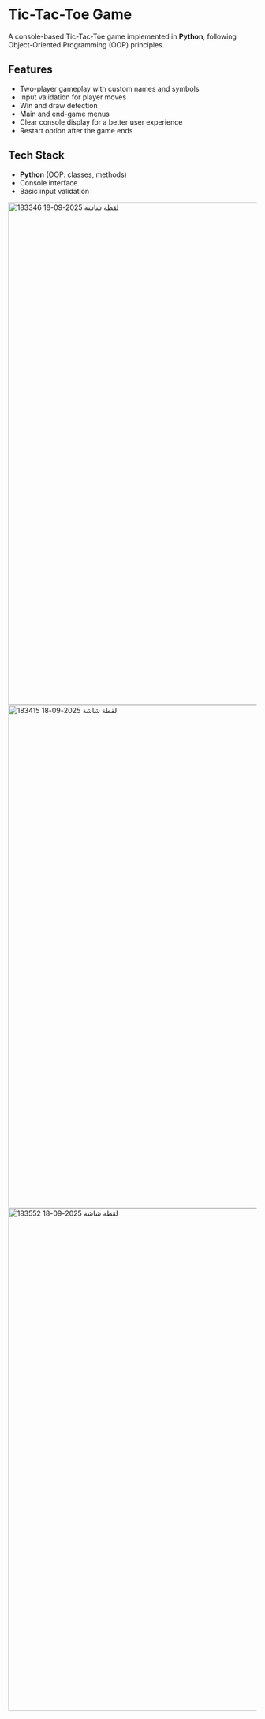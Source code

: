 # Tic-Tac-Toe Game

A console-based Tic-Tac-Toe game implemented in **Python**, following Object-Oriented Programming (OOP) principles.

## Features
- Two-player gameplay with custom names and symbols
- Input validation for player moves
- Win and draw detection
- Main and end-game menus
- Clear console display for a better user experience
- Restart option after the game ends

## Tech Stack
- **Python** (OOP: classes, methods)
- Console interface
- Basic input validation
<img width="1920" height="1020" alt="لقطة شاشة 2025-09-18 183346" src="https://github.com/user-attachments/assets/b4f755d3-7815-4b27-9eed-3741e2a5205b" />
<img width="1920" height="1020" alt="لقطة شاشة 2025-09-18 183415" src="https://github.com/user-attachments/assets/cf798722-cb13-49c8-88bc-da60802f70fd" />
<img width="1920" height="1020" alt="لقطة شاشة 2025-09-18 183552" src="https://github.com/user-attachments/assets/9b436efd-b4d9-4350-aa98-d34e1b475443" />
